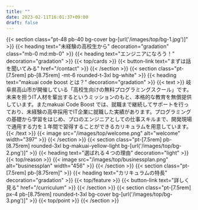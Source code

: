 ```yaml
---
title: ""
date: 2023-02-11T16:01:37+09:00
draft: false
---
```

{{< section class="pt-48 pb-40 bg-cover bg-[url('/images/top/bg-1.jpg')]" >}}
    {{< heading text="未経験の高校生から" decoration="gradation" class="mb-0 md:mb-0" >}}
    {{< heading text="エンジニアになろう！" decoration="gradation" >}}
    {{< top/cards >}}
    {{< button-link text="まずは話を聞いてみる" href="/contact" >}}
{{< /section >}}
{{< section class="pt-[7.5rem] pb-[8.75rem] -mt-6 rounded-t-3xl bg-white" >}}
    {{< heading text="makuai code boost とは？" decoration="gradation" >}}
    {{< text >}}
        岐阜県高山市が開催している「高校生向けの無料プログラミングスクール」です。未来を担うIT人材を輩出するというミッションのもと、本格的な教育を無償提供しています。またmakuai Code Boost では、就職まで継続してサポートを行っており、未経験の高卒採用でIT企業に就職した実績があります。プログラミングの基礎から学習をはじめ、プロのエンジニアとしての仕事スキルまで、開発現場で通用する力を１年間で習得することができるカリキュラムを用意しています。
    {{< /text >}}
    {{< image src="/images/top/welcome.png" alt="welcome" width="397" >}}
{{< /section >}}
{{< section class="pt-[7.5rem] pb-[8.75rem] rounded-3xl bg-makuai-yellow-light bg-[url('/images/top/bg-2.png')]" >}}
    {{< heading text="選ばれる４つの理由" decoration="light" >}}
    {{< top/reason >}}
    {{< image src="/images/top/businessplan.png" alt="businessplan" width="456" >}}
{{< /section >}}
{{< section class="pt-[7.5rem] pb-[8.75rem]" >}}
    {{< heading text="カリキュラムの特長" decoration="gradation" >}}
    {{< top/feature >}}
    {{< button-link text="詳しく見る" href="/curriculum" >}}
{{< /section >}}
{{< section class="pt-[7.5rem] px-4 pb-[8.75rem] rounded-t-3xl bg-cover bg-[url('/images/top/bg-3.png')]" >}}
    {{< top/point >}}
{{< /section >}}